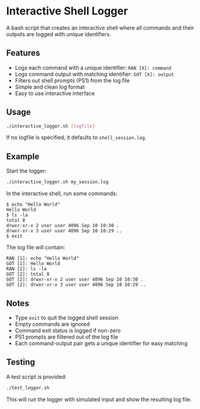 # Interactive Shell Logger

A bash script that creates an interactive shell where all commands and their outputs are logged with unique identifiers.

## Features

- Logs each command with a unique identifier: `RAN [X]: command`
- Logs command output with matching identifier: `GOT [X]: output`
- Filters out shell prompts (PS1) from the log file
- Simple and clean log format
- Easy to use interactive interface

## Usage

```bash
./interactive_logger.sh [logfile]
```

If no logfile is specified, it defaults to `shell_session.log`.

## Example

Start the logger:
```bash
./interactive_logger.sh my_session.log
```

In the interactive shell, run some commands:
```
$ echo "Hello World"
Hello World
$ ls -la
total 8
drwxr-xr-x 2 user user 4096 Sep 10 10:30 .
drwxr-xr-x 3 user user 4096 Sep 10 10:29 ..
$ exit
```

The log file will contain:
```
RAN [1]: echo "Hello World"
GOT [1]: Hello World
RAN [2]: ls -la
GOT [2]: total 8
GOT [2]: drwxr-xr-x 2 user user 4096 Sep 10 10:30 .
GOT [2]: drwxr-xr-x 3 user user 4096 Sep 10 10:29 ..
```

## Notes

- Type `exit` to quit the logged shell session
- Empty commands are ignored
- Command exit status is logged if non-zero
- PS1 prompts are filtered out of the log file
- Each command-output pair gets a unique identifier for easy matching

## Testing

A test script is provided:
```bash
./test_logger.sh
```

This will run the logger with simulated input and show the resulting log file.

